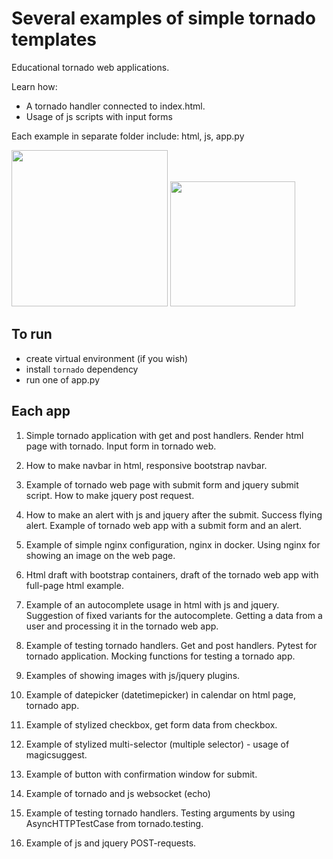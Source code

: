 # Several examples of simple tornado templates
Educational tornado web applications.

Learn how:
- A tornado handler connected to index.html.
- Usage of js scripts with input forms

Each example in separate folder include: html, js, app.py

<img src="https://user-images.githubusercontent.com/8655093/215316169-6a0dd2cb-7f99-4d08-9e75-b981dd0ce804.jpg" height="250"> </img>
<img src="https://user-images.githubusercontent.com/8655093/215316371-b7ddd0d4-c158-4460-bfa0-f0f87df1e99a.jpg" height="200"> </img>

## To run
- create virtual environment (if you wish)
- install `tornado` dependency
- run one of app.py


## Each app
1) Simple tornado application with get and post handlers. Render html page with tornado. Input form in tornado web.

2) How to make navbar in html, responsive bootstrap navbar.

3) Example of tornado web page with submit form and jquery submit script. How to make jquery post request.

4) How to make an alert with js and jquery after the submit. Success flying alert. Example of tornado web app with a submit form and an alert.

5) Example of simple nginx configuration, nginx in docker. Using nginx for showing an image on the web page.

6) Html draft with bootstrap containers, draft of the tornado web app with full-page html example.

7) Example of an autocomplete usage in html with js and jquery. Suggestion of fixed variants for the autocomplete. Getting a data from a user and processing it in the tornado web app. 

8) Example of testing tornado handlers. Get and post handlers. Pytest for tornado application. Mocking functions for testing a tornado app.

9) Examples of showing images with js/jquery plugins.

10) Example of datepicker (datetimepicker) in calendar on html page, tornado app.

11) Example of stylized checkbox, get form data from checkbox.

12) Example of stylized multi-selector (multiple selector) - usage of magicsuggest.

15) Example of button with confirmation window for submit. 

16) Example of tornado and js websocket (echo)

17) Example of testing tornado handlers. Testing arguments by using AsyncHTTPTestCase from tornado.testing.

18) Example of js and jquery POST-requests.